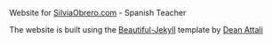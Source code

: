 Website for [SilviaObrero.com](https://silviaobrero.com/) - Spanish Teacher

The website is built using the [Beautiful-Jekyll](https://beautifuljekyll.com/) template by [Dean Attali](https://deanattali.com/)
